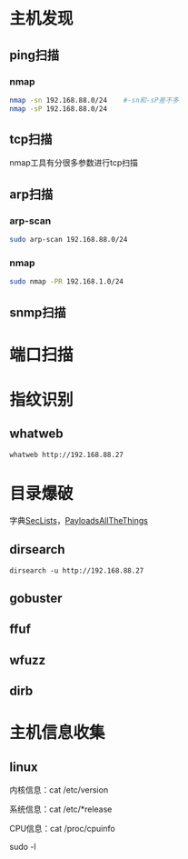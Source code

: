 # 主机发现

## ping扫描

### nmap

```bash
nmap -sn 192.168.88.0/24	#-sn和-sP差不多
nmap -sP 192.168.88.0/24
```

## tcp扫描

nmap工具有分很多参数进行tcp扫描

## arp扫描

### arp-scan

```bash
sudo arp-scan 192.168.88.0/24
```

### nmap

```bash
sudo nmap -PR 192.168.1.0/24
```

## snmp扫描

# 端口扫描

# 指纹识别

## whatweb

```
whatweb http://192.168.88.27
```



# 目录爆破

字典[SecLists](https://github.com/danielmiessler/SecLists)，[PayloadsAllTheThings](https://github.com/swisskyrepo/PayloadsAllTheThings)

## dirsearch

```
dirsearch -u http://192.168.88.27
```

## gobuster

## ffuf 

## wfuzz

## dirb

# 主机信息收集

## linux

内核信息：cat /etc/version

系统信息：cat /etc/*release 

CPU信息：cat /proc/cpuinfo 

sudo -l
